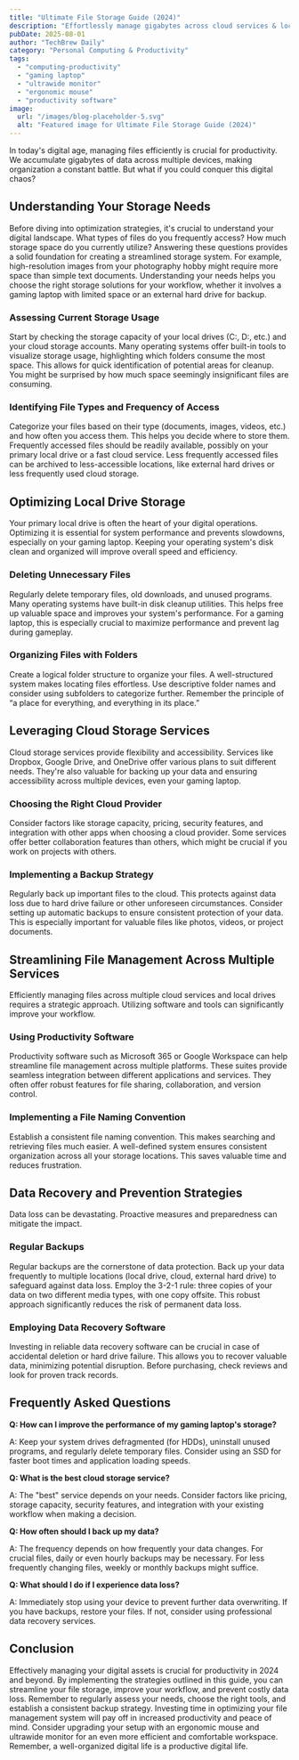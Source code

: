 ```yaml
---
title: "Ultimate File Storage Guide (2024)"
description: "Effortlessly manage gigabytes across cloud services & local drives. Optimize file storage & organization for peak productivity in 2024.  Boost your gaming laptop & ultrawide monitor workflow. Read now!"
pubDate: 2025-08-01
author: "TechBrew Daily"
category: "Personal Computing & Productivity"
tags:
  - "computing-productivity"
  - "gaming laptop"
  - "ultrawide monitor"
  - "ergonomic mouse"
  - "productivity software"
image:
  url: "/images/blog-placeholder-5.svg"
  alt: "Featured image for Ultimate File Storage Guide (2024)"
---
```


In today's digital age, managing files efficiently is crucial for productivity.  We accumulate gigabytes of data across multiple devices, making organization a constant battle.  But what if you could conquer this digital chaos?


## Understanding Your Storage Needs

Before diving into optimization strategies, it's crucial to understand your digital landscape.  What types of files do you frequently access?  How much storage space do you currently utilize?  Answering these questions provides a solid foundation for creating a streamlined storage system.  For example, high-resolution images from your photography hobby might require more space than simple text documents.  Understanding your needs helps you choose the right storage solutions for your workflow, whether it involves a gaming laptop with limited space or an external hard drive for backup.

### Assessing Current Storage Usage

Start by checking the storage capacity of your local drives (C:, D:, etc.) and your cloud storage accounts.  Many operating systems offer built-in tools to visualize storage usage, highlighting which folders consume the most space. This allows for quick identification of potential areas for cleanup. You might be surprised by how much space seemingly insignificant files are consuming.

### Identifying File Types and Frequency of Access

Categorize your files based on their type (documents, images, videos, etc.) and how often you access them. This helps you decide where to store them.  Frequently accessed files should be readily available, possibly on your primary local drive or a fast cloud service. Less frequently accessed files can be archived to less-accessible locations, like external hard drives or less frequently used cloud storage.


## Optimizing Local Drive Storage

Your primary local drive is often the heart of your digital operations. Optimizing it is essential for system performance and prevents slowdowns, especially on your gaming laptop.  Keeping your operating system's disk clean and organized will improve overall speed and efficiency.

### Deleting Unnecessary Files

Regularly delete temporary files, old downloads, and unused programs.  Many operating systems have built-in disk cleanup utilities.  This helps free up valuable space and improves your system's performance.  For a gaming laptop, this is especially crucial to maximize performance and prevent lag during gameplay.


### Organizing Files with Folders

Create a logical folder structure to organize your files. A well-structured system makes locating files effortless.  Use descriptive folder names and consider using subfolders to categorize further.  Remember the principle of “a place for everything, and everything in its place.”

## Leveraging Cloud Storage Services

Cloud storage services provide flexibility and accessibility.  Services like Dropbox, Google Drive, and OneDrive offer various plans to suit different needs.  They're also valuable for backing up your data and ensuring accessibility across multiple devices, even your gaming laptop.

### Choosing the Right Cloud Provider

Consider factors like storage capacity, pricing, security features, and integration with other apps when choosing a cloud provider. Some services offer better collaboration features than others, which might be crucial if you work on projects with others.

### Implementing a Backup Strategy

Regularly back up important files to the cloud. This protects against data loss due to hard drive failure or other unforeseen circumstances.  Consider setting up automatic backups to ensure consistent protection of your data.  This is especially important for valuable files like photos, videos, or project documents.


## Streamlining File Management Across Multiple Services

Efficiently managing files across multiple cloud services and local drives requires a strategic approach.  Utilizing software and tools can significantly improve your workflow.

### Using Productivity Software

Productivity software such as Microsoft 365 or Google Workspace can help streamline file management across multiple platforms.  These suites provide seamless integration between different applications and services.  They often offer robust features for file sharing, collaboration, and version control.

### Implementing a File Naming Convention

Establish a consistent file naming convention.  This makes searching and retrieving files much easier. A well-defined system ensures consistent organization across all your storage locations. This saves valuable time and reduces frustration.

## Data Recovery and Prevention Strategies

Data loss can be devastating. Proactive measures and preparedness can mitigate the impact.

### Regular Backups

Regular backups are the cornerstone of data protection.  Back up your data frequently to multiple locations (local drive, cloud, external hard drive) to safeguard against data loss. Employ the 3-2-1 rule: three copies of your data on two different media types, with one copy offsite.  This robust approach significantly reduces the risk of permanent data loss.

### Employing Data Recovery Software

Investing in reliable data recovery software can be crucial in case of accidental deletion or hard drive failure. This allows you to recover valuable data, minimizing potential disruption. Before purchasing, check reviews and look for proven track records.

## Frequently Asked Questions

**Q:  How can I improve the performance of my gaming laptop's storage?**

A:  Keep your system drives defragmented (for HDDs), uninstall unused programs, and regularly delete temporary files.  Consider using an SSD for faster boot times and application loading speeds.


**Q: What is the best cloud storage service?**

A: The "best" service depends on your needs. Consider factors like pricing, storage capacity, security features, and integration with your existing workflow when making a decision.

**Q: How often should I back up my data?**

A: The frequency depends on how frequently your data changes. For crucial files, daily or even hourly backups may be necessary.  For less frequently changing files, weekly or monthly backups might suffice.


**Q: What should I do if I experience data loss?**

A: Immediately stop using your device to prevent further data overwriting.  If you have backups, restore your files. If not, consider using professional data recovery services.


## Conclusion

Effectively managing your digital assets is crucial for productivity in 2024 and beyond. By implementing the strategies outlined in this guide, you can streamline your file storage, improve your workflow, and prevent costly data loss. Remember to regularly assess your needs, choose the right tools, and establish a consistent backup strategy.  Investing time in optimizing your file management system will pay off in increased productivity and peace of mind.  Consider upgrading your setup with an ergonomic mouse and ultrawide monitor for an even more efficient and comfortable workspace.  Remember, a well-organized digital life is a productive digital life.